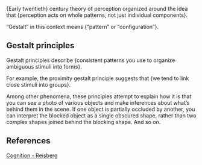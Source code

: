 {Early twentieth} century theory of perception organized around the idea that {perception acts on whole patterns, not just individual components}.

“Gestalt” in this context means {“pattern” or “configuration”}.

## Gestalt principles

Gestalt principles describe {consistent patterns you use to organize ambiguous stimuli into forms}.

For example, the proximity gestalt principle suggests that {we tend to link close stimuli into groups}.

Among other phenomena, these principles attempt to explain how it is that you can see a photo of various objects and make inferences about what’s behind them in the scene. If one object is partially occluded by another, you can interpret the blocked object as a single obscured shape, rather than two complex shapes joined behind the blocking shape. And so on.

## References

[Cognition - Reisberg](https://notes.andymatuschak.org/z978NSCu3SfmCRvFrfzxcqH)